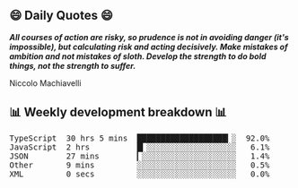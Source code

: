 ## 😄 Daily Quotes 😄

_**All courses of action are risky, so prudence is not in avoiding danger (it's impossible), but calculating risk and acting decisively. Make mistakes of ambition and not mistakes of sloth. Develop the strength to do bold things, not the strength to suffer.**_

Niccolo Machiavelli



## 📊 Weekly development breakdown 📊

<pre>TypeScript  30 hrs 5 mins  ███████████████████▎░  92.0%
JavaScript  2 hrs          █▎░░░░░░░░░░░░░░░░░░░   6.1%
JSON        27 mins        ▎░░░░░░░░░░░░░░░░░░░░   1.4%
Other       9 mins         ░░░░░░░░░░░░░░░░░░░░░   0.5%
XML         0 secs         ░░░░░░░░░░░░░░░░░░░░░   0.0%</pre>
